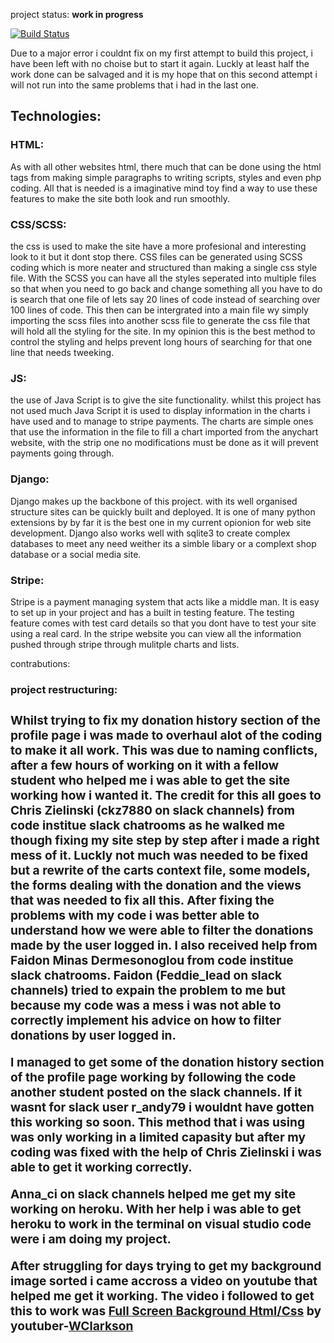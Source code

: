 project status: <strong>work in progress</strong>

[![Build Status](https://travis-ci.org/Danhayes3008/project-4.svg?branch=master)](https://travis-ci.org/Danhayes3008/project-4)

Due to a major error i couldnt fix on my first attempt to build this project, i have been left with no choise but to start it again.
Luckly at least half the work done can be salvaged and it is my hope that on this second attempt i will not run into the same problems
that i had in the last one.

<strong><h2>Technologies:</h2></strong>

<strong><h3>HTML:</h3></strong>
As with all other websites html, there much that can be done using the html tags from making simple paragraphs to writing scripts, styles and even php coding. All that is needed is a imaginative mind toy find a way to use these features to make the site both look and run smoothly.

<strong><h3>CSS/SCSS:</h3></strong>
the css is used to make the site have a more profesional and interesting look to it but it dont stop there. CSS files can be generated using SCSS coding which is more neater and structured than making a single css style file. With the SCSS you can have all the styles seperated into multiple files so that when you need to go back and change something all you have to do is search that one file of lets say 20 lines of code instead of searching over 100 lines of code. This then can be intergrated into a main file wy simply importing the scss files into another scss file to generate the css file that will hold all the styling for the site. In my opinion this is the best method to control the styling and helps prevent long hours of searching for that one line that needs tweeking.

<strong><h3>JS:</h3></strong>
the use of Java Script is to give the site functionality. whilst this project has not used much Java Script it is used to display information in the charts i have used and to manage to stripe payments. The charts are simple ones that use the information in the file to fill a chart imported from the anychart website, with the strip one no modifications must be done as it will prevent payments going through.

<strong><h3>Django:</h3></strong>
Django makes up the backbone of this project. with its well organised structure sites can be quickly built and deployed. It is one of many python extensions by
by far it is the best one in my current opionion for web site development. Django also works well with sqlite3 to create complex databases to meet any need weither its a simble libary or a complext shop database or a social media site.

<strong><h3>Stripe:</h3></strong>
Stripe is a payment managing system that acts like a middle man. It is easy to set up in your project and has a built in testing feature. The testing feature comes with test card details so that you dont have to test your site using a real card. In the stripe website you can view all the information pushed through stripe through mulitple charts and lists.

contrabutions:

<strong><h3>project restructuring:<h3></strong>

Whilst trying to fix my donation history section of the profile page i was made to overhaul alot of the coding to make it all work. This was due to naming conflicts, after a few hours of working on it with a fellow student who helped me i was able to get the site working how i wanted it. The credit for this all goes to Chris Zielinski (ckz7880 on slack channels) from code institue slack chatrooms as he walked me though fixing my site step by step after i made a right mess of it. Luckly not much was needed to be fixed but a rewrite of the carts context file, some models, the forms dealing with the donation and the views that was needed to fix all this. After fixing the problems with my code i was better able to understand how we were able to filter the donations made by the user logged in. I also received help from Faidon Minas Dermesonoglou from code institue slack chatrooms. Faidon (Feddie_lead on slack channels) tried to expain the problem to me but because my code was a mess i was not able to correctly implement his advice on how to filter donations by user logged in.

I managed to get some of the donation history section of the profile page working by following the code another student posted on the slack channels. If it wasnt for slack user r_andy79 i wouldnt have gotten this working so soon. This method that i was using was only working in a limited capasity but after my coding was fixed with the help of Chris Zielinski i was able to get it working correctly.

Anna_ci on slack channels helped me get my site working on heroku. With her help i was able to get heroku to work in the terminal on visual studio code were i am doing my project.

After struggling for days trying to get my background image sorted i came accross a video on youtube that helped me get it working. The video i followed to get this to work was
<a href="https://www.youtube.com/watch?v=jW1IFBv35kE">Full Screen Background Html/Css</a> by youtuber-<a href="https://www.youtube.com/channel/UCnw4nJg3VWgXz6itvH8NkgQ">WClarkson</a>